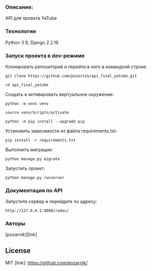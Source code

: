 ### Описание:
API для проекта YaTube
### Технологии
Python 3.9, Django 2.2.16
### Запуск проекта в dev-режиме
Клонировать репозиторий и перейти в него в командной строке:
```
git clone https://github.com/pozarnik/api_final_yatube.git
```
```
cd api_final_yatube
```
Cоздать и активировать виртуальное окружение:
```
python -m venv venv
```
```
source venv/Scripts/activate
```
```
python -m pip install --upgrade pip
```
Установить зависимости из файла requirements.txt:
```
pip install -r requirements.txt
```
Выполнить миграции:
```
python manage.py migrate
```
Запустить проект:
```
python manage.py runserver
```
### Документация по API
Запустите сервер и перейдите по адресу:
```
http://127.0.0.1:8000/redoc/
```
### Авторы
[pozarnik][link]
## License
MIT
   [link]: <https://github.com/pozarnik/>